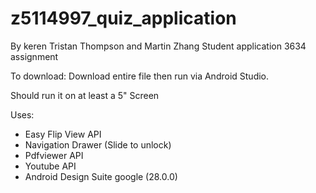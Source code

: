 # z5114997_quiz_application
By keren Tristan Thompson and Martin Zhang
Student application 3634 assignment

To download:
Download entire file then run via Android Studio. 

Should run it on at least a 5" Screen

Uses: 
- Easy Flip View API
- Navigation Drawer (Slide to unlock)
- Pdfviewer API
- Youtube API
- Android Design Suite google (28.0.0) 

